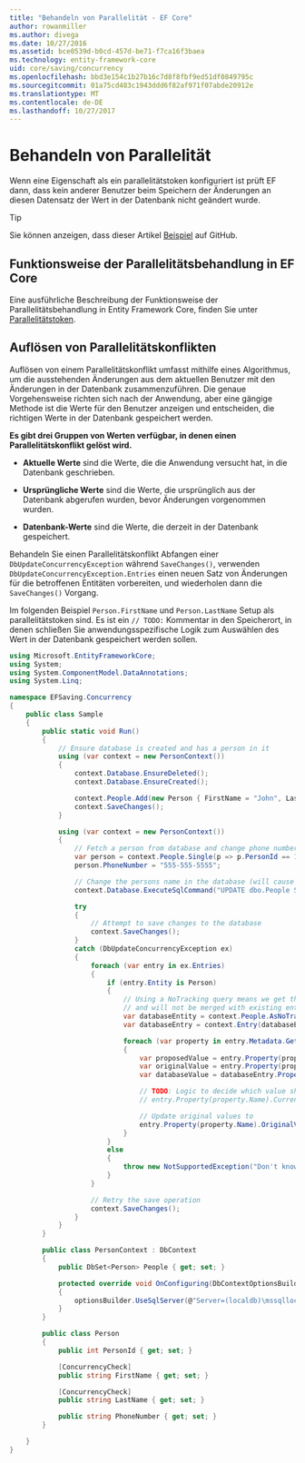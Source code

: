 ```yaml
---
title: "Behandeln von Parallelität - EF Core"
author: rowanmiller
ms.author: divega
ms.date: 10/27/2016
ms.assetid: bce0539d-b0cd-457d-be71-f7ca16f3baea
ms.technology: entity-framework-core
uid: core/saving/concurrency
ms.openlocfilehash: bbd3e154c1b27b16c7d8f8fbf9ed51df0849795c
ms.sourcegitcommit: 01a75cd483c1943ddd6f82af971f07abde20912e
ms.translationtype: MT
ms.contentlocale: de-DE
ms.lasthandoff: 10/27/2017
---
```

# <a name="handling-concurrency"></a>Behandeln von Parallelität

Wenn eine Eigenschaft als ein parallelitätstoken konfiguriert ist prüft EF dann, dass kein anderer Benutzer beim Speichern der Änderungen an diesen Datensatz der Wert in der Datenbank nicht geändert wurde.

> [!TIP]  
> Sie können anzeigen, dass dieser Artikel [Beispiel](https://github.com/aspnet/EntityFramework.Docs/tree/master/samples/core/Saving/Saving/Concurrency/) auf GitHub.

## <a name="how-concurrency-handling-works-in-ef-core"></a>Funktionsweise der Parallelitätsbehandlung in EF Core

Eine ausführliche Beschreibung der Funktionsweise der Parallelitätsbehandlung in Entity Framework Core, finden Sie unter [Parallelitätstoken](../modeling/concurrency.md).

## <a name="resolving-concurrency-conflicts"></a>Auflösen von Parallelitätskonflikten

Auflösen von einem Parallelitätskonflikt umfasst mithilfe eines Algorithmus, um die ausstehenden Änderungen aus dem aktuellen Benutzer mit den Änderungen in der Datenbank zusammenzuführen. Die genaue Vorgehensweise richten sich nach der Anwendung, aber eine gängige Methode ist die Werte für den Benutzer anzeigen und entscheiden, die richtigen Werte in der Datenbank gespeichert werden.

**Es gibt drei Gruppen von Werten verfügbar, in denen einen Parallelitätskonflikt gelöst wird.**

* **Aktuelle Werte** sind die Werte, die die Anwendung versucht hat, in die Datenbank geschrieben.

* **Ursprüngliche Werte** sind die Werte, die ursprünglich aus der Datenbank abgerufen wurden, bevor Änderungen vorgenommen wurden.

* **Datenbank-Werte** sind die Werte, die derzeit in der Datenbank gespeichert.

Behandeln Sie einen Parallelitätskonflikt Abfangen einer `DbUpdateConcurrencyException` während `SaveChanges()`, verwenden `DbUpdateConcurrencyException.Entries` einen neuen Satz von Änderungen für die betroffenen Entitäten vorbereiten, und wiederholen dann die `SaveChanges()` Vorgang.

Im folgenden Beispiel `Person.FirstName` und `Person.LastName` Setup als parallelitätstoken sind. Es ist ein `// TODO:` Kommentar in den Speicherort, in denen schließen Sie anwendungsspezifische Logik zum Auswählen des Wert in der Datenbank gespeichert werden sollen.

<!-- [!code-csharp[Main](samples/core/Saving/Saving/Concurrency/Sample.cs?highlight=53,54)] -->
``` csharp
using Microsoft.EntityFrameworkCore;
using System;
using System.ComponentModel.DataAnnotations;
using System.Linq;

namespace EFSaving.Concurrency
{
    public class Sample
    {
        public static void Run()
        {
            // Ensure database is created and has a person in it
            using (var context = new PersonContext())
            {
                context.Database.EnsureDeleted();
                context.Database.EnsureCreated();

                context.People.Add(new Person { FirstName = "John", LastName = "Doe" });
                context.SaveChanges();
            }

            using (var context = new PersonContext())
            {
                // Fetch a person from database and change phone number
                var person = context.People.Single(p => p.PersonId == 1);
                person.PhoneNumber = "555-555-5555";

                // Change the persons name in the database (will cause a concurrency conflict)
                context.Database.ExecuteSqlCommand("UPDATE dbo.People SET FirstName = 'Jane' WHERE PersonId = 1");

                try
                {
                    // Attempt to save changes to the database
                    context.SaveChanges();
                }
                catch (DbUpdateConcurrencyException ex)
                {
                    foreach (var entry in ex.Entries)
                    {
                        if (entry.Entity is Person)
                        {
                            // Using a NoTracking query means we get the entity but it is not tracked by the context
                            // and will not be merged with existing entities in the context.
                            var databaseEntity = context.People.AsNoTracking().Single(p => p.PersonId == ((Person)entry.Entity).PersonId);
                            var databaseEntry = context.Entry(databaseEntity);

                            foreach (var property in entry.Metadata.GetProperties())
                            {
                                var proposedValue = entry.Property(property.Name).CurrentValue;
                                var originalValue = entry.Property(property.Name).OriginalValue;
                                var databaseValue = databaseEntry.Property(property.Name).CurrentValue;

                                // TODO: Logic to decide which value should be written to database
                                // entry.Property(property.Name).CurrentValue = <value to be saved>;

                                // Update original values to
                                entry.Property(property.Name).OriginalValue = databaseEntry.Property(property.Name).CurrentValue;
                            }
                        }
                        else
                        {
                            throw new NotSupportedException("Don't know how to handle concurrency conflicts for " + entry.Metadata.Name);
                        }
                    }

                    // Retry the save operation
                    context.SaveChanges();
                }
            }
        }

        public class PersonContext : DbContext
        {
            public DbSet<Person> People { get; set; }

            protected override void OnConfiguring(DbContextOptionsBuilder optionsBuilder)
            {
                optionsBuilder.UseSqlServer(@"Server=(localdb)\mssqllocaldb;Database=EFSaving.Concurrency;Trusted_Connection=True;");
            }
        }

        public class Person
        {
            public int PersonId { get; set; }

            [ConcurrencyCheck]
            public string FirstName { get; set; }

            [ConcurrencyCheck]
            public string LastName { get; set; }

            public string PhoneNumber { get; set; }
        }

    }
}
```
